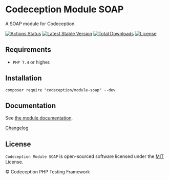 # Codeception Module SOAP

A SOAP module for Codeception.

[![Actions Status](https://github.com/Codeception/module-soap/workflows/CI/badge.svg)](https://github.com/Codeception/module-soap/actions)
[![Latest Stable Version](https://poser.pugx.org/codeception/module-soap/v/stable)](https://github.com/Codeception/module-soap/releases)
[![Total Downloads](https://poser.pugx.org/codeception/module-soap/downloads)](https://packagist.org/packages/codeception/module-soap)
[![License](https://poser.pugx.org/codeception/module-soap/license)](/LICENSE)

## Requirements

* `PHP 7.4` or higher.

## Installation

```
composer require "codeception/module-soap" --dev
```

## Documentation

See [the module documentation](https://codeception.com/docs/modules/SOAP).

[Changelog](https://github.com/Codeception/module-soap/releases)

## License

`Codeception Module SOAP` is open-sourced software licensed under the [MIT](/LICENSE) License.

© Codeception PHP Testing Framework
